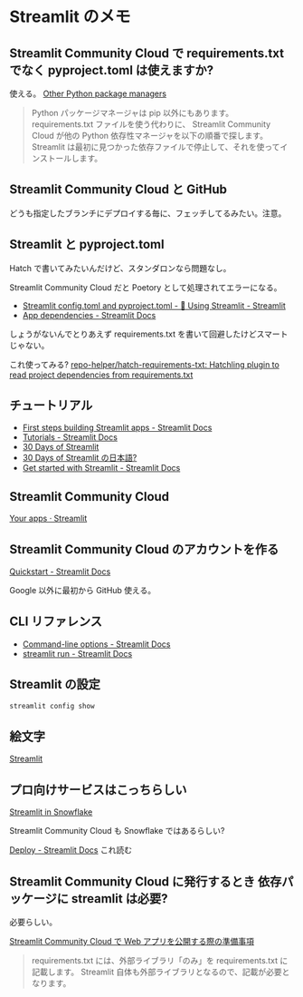# Streamlit のメモ

## Streamlit Community Cloud で requirements.txt でなく pyproject.toml は使えますか?

使える。
[Other Python package managers](https://docs.streamlit.io/deploy/streamlit-community-cloud/deploy-your-app/app-dependencies#other-python-package-managers)

> Python パッケージマネージャは pip 以外にもあります。requirements.txt ファイルを使う代わりに、
> Streamlit Community Cloud が他の Python 依存性マネージャを以下の順番で探します。
> Streamlit は最初に見つかった依存ファイルで停止して、それを使ってインストールします。

## Streamlit Community Cloud と GitHub

どうも指定したブランチにデプロイする毎に、フェッチしてるみたい。注意。

## Streamlit と pyproject.toml

Hatch で書いてみたいんだけど、スタンダロンなら問題なし。

Streamlit Community Cloud だと Poetory として処理されてエラーになる。

- [Streamlit config.toml and pyproject.toml - 🎈 Using Streamlit - Streamlit](https://discuss.streamlit.io/t/streamlit-config-toml-and-pyproject-toml/31321)
- [App dependencies - Streamlit Docs](https://docs.streamlit.io/deploy/streamlit-community-cloud/deploy-your-app/app-dependencies#other-python-package-managers)

しょうがないんでとりあえず
requirements.txt
を書いて回避したけどスマートじゃない。

これ使ってみる?
[repo-helper/hatch-requirements-txt: Hatchling plugin to read project dependencies from requirements.txt](https://github.com/repo-helper/hatch-requirements-txt)

## チュートリアル

- [First steps building Streamlit apps - Streamlit Docs](https://docs.streamlit.io/get-started/tutorials)
- [Tutorials - Streamlit Docs](https://docs.streamlit.io/develop/tutorials)
- [30 Days of Streamlit](https://blog.streamlit.io/30-days-of-streamlit/)
- [30 Days of Streamlit の日本語?](https://30days.streamlit.app/)
- [Get started with Streamlit - Streamlit Docs](https://docs.streamlit.io/get-started)

## Streamlit Community Cloud

[Your apps · Streamlit](https://share.streamlit.io/)

## Streamlit Community Cloud のアカウントを作る

[Quickstart - Streamlit Docs](https://docs.streamlit.io/deploy/streamlit-community-cloud/get-started/quickstart)

Google 以外に最初から GitHub 使える。

## CLI リファレンス

- [Command-line options - Streamlit Docs](https://docs.streamlit.io/develop/api-reference/cli)
- [streamlit run - Streamlit Docs](https://docs.streamlit.io/develop/api-reference/cli/run)

## Streamlit の設定

```sh
streamlit config show
```

## 絵文字

[Streamlit](https://streamlit-emoji-shortcodes-streamlit-app-gwckff.streamlit.app/)

## プロ向けサービスはこっちらしい

[Streamlit in Snowflake](https://www.snowflake.com/en/data-cloud/overview/streamlit-in-snowflake/)

Streamlit Community Cloud も Snowflake ではあるらしい?

[Deploy - Streamlit Docs](https://docs.streamlit.io/deploy) これ読む

## Streamlit Community Cloud に発行するとき 依存パッケージに streamlit は必要?

必要らしい。

[Streamlit Community Cloud で Web アプリを公開する際の準備事項](https://scr.marketing-wizard.biz/dev/streamlit-community-cloud-publish)

> requirements.txt には、外部ライブラリ「のみ」を requirements.txt に記載します。
> Streamlit 自体も外部ライブラリとなるので、記載が必要となります。
